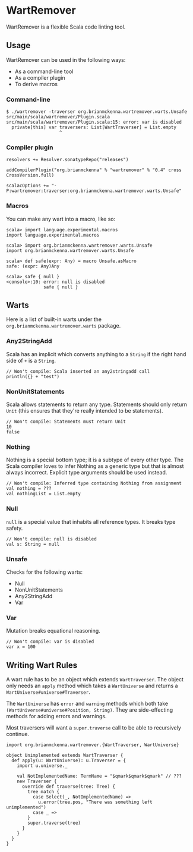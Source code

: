 # WartRemover

WartRemover is a flexible Scala code linting tool.

## Usage

WartRemover can be used in the following ways:

* As a command-line tool
* As a compiler plugin
* To derive macros

### Command-line

    $ ./wartremover -traverser org.brianmckenna.wartremover.warts.Unsafe src/main/scala/wartremover/Plugin.scala
    src/main/scala/wartremover/Plugin.scala:15: error: var is disabled
      private[this] var traversers: List[WartTraverser] = List.empty
                        ^

### Compiler plugin

    resolvers += Resolver.sonatypeRepo("releases")

    addCompilerPlugin("org.brianmckenna" % "wartremover" % "0.4" cross CrossVersion.full)

    scalacOptions += "-P:wartremover:traverser:org.brianmckenna.wartremover.warts.Unsafe"

### Macros

You can make any wart into a macro, like so:

    scala> import language.experimental.macros
    import language.experimental.macros

    scala> import org.brianmckenna.wartremover.warts.Unsafe
    import org.brianmckenna.wartremover.warts.Unsafe

    scala> def safe(expr: Any) = macro Unsafe.asMacro
    safe: (expr: Any)Any

    scala> safe { null }
    <console>:10: error: null is disabled
                  safe { null }

## Warts

Here is a list of built-in warts under the
`org.brianmckenna.wartremover.warts` package.

### Any2StringAdd

Scala has an implicit which converts anything to a `String` if the
right hand side of `+` is a `String`.

    // Won't compile: Scala inserted an any2stringadd call
    println({} + "test")

### NonUnitStatements

Scala allows statements to return any type. Statements should only
return `Unit` (this ensures that they're really intended to be
statements).

    // Won't compile: Statements must return Unit
    10
    false

### Nothing

Nothing is a special bottom type; it is a subtype of every other
type. The Scala compiler loves to infer Nothing as a generic type but
that is almost always incorrect. Explicit type arguments should be
used instead.

    // Won't compile: Inferred type containing Nothing from assignment
    val nothing = ???
    val nothingList = List.empty

### Null

`null` is a special value that inhabits all reference types. It breaks
type safety.

    // Won't compile: null is disabled
    val s: String = null

### Unsafe

Checks for the following warts:

* Null
* NonUnitStatements
* Any2StringAdd
* Var

### Var

Mutation breaks equational reasoning.

    // Won't compile: var is disabled
    var x = 100

## Writing Wart Rules

A wart rule has to be an object which extends `WartTraverser`. The
object only needs an `apply` method which takes a `WartUniverse` and
returns a `WartUniverse#universe#Traverser`.

The `WartUniverse` has `error` and `warning` methods which both take
`(WartUniverse#universe#Position, String)`. They are side-effecting
methods for adding errors and warnings.

Most traversers will want a `super.traverse` call to be able to
recursively continue.

    import org.brianmckenna.wartremover.{WartTraverser, WartUniverse}

    object Unimplemented extends WartTraverser {
      def apply(u: WartUniverse): u.Traverser = {
        import u.universe._

        val NotImplementedName: TermName = "$qmark$qmark$qmark" // ???
        new Traverser {
          override def traverse(tree: Tree) {
            tree match {
              case Select(_, NotImplementedName) =>
                u.error(tree.pos, "There was something left unimplemented")
              case _ =>
            }
            super.traverse(tree)
          }
        }
      }
    }

